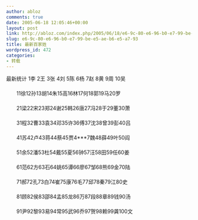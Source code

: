 ```yaml
---
author: abloz
comments: true
date: 2005-06-18 12:05:46+00:00
layout: post
link: http://abloz.com/index.php/2005/06/18/e6-9c-80-e6-96-b0-e7-99-be-e5-ae-b6-e5-a7-93/
slug: e6-9c-80-e6-96-b0-e7-99-be-e5-ae-b6-e5-a7-93
title: 最新百家姓
wordpress_id: 472
categories:
- 转载
---
```


最新统计 1李 2王 3张 4刘 5陈 6杨 7赵 8黄 9周 10吴   
　　   
　　11徐12孙13胡14朱15高16林17何18郭19马20罗   
　　   
　　21梁22宋23郑24谢25韩26唐27冯28于29董30萧   
　　   
　　31程32曹33袁34邓35许36傅37沈38曾39彭40吕   
　　   
　　41苏42卢43蒋44蔡45贾4***7魏48薛49叶50阎   
　　   
　　51余52潘53杜54戴55夏56钟57汪58田59任60姜   
　　   
　　61范62方63石64姚65谭66廖67邹68熊69金70陆   
　　   
　　71郝72孔73白74崔75康76毛77邱78秦79江80史   
　　   
　　81顾82侯83邵84孟85龙86万87段88章89钱90汤   
　　   
　　91尹92黎93易94常95武96乔97贺98赖99龚100文
